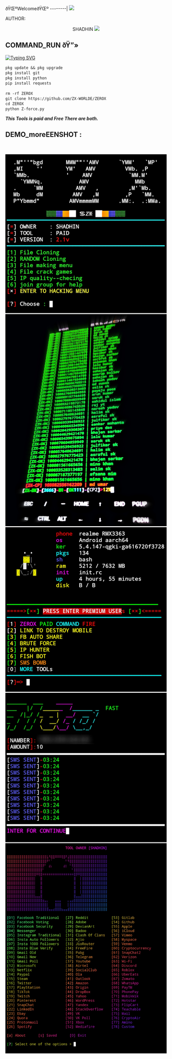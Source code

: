 
ðŸŒºWelcomeðŸŒº
--------|
![](https://media.tenor.com/iVCiM9W7cvYAAAAd/welcome.gif)



AUTHOR:
<p align="center">
SHADHIN <img src="https://emojis.slackmojis.com/emojis/images/1588315024/8823/hyperkitty.gif" width="35px"></i></b></h2> 

</br>
<p align="center">

<h2>COMMAND_RUN ðŸ”» </h2>

[![Typing SVG](https://readme-typing-svg.demolab.com?font=Fira+Code&pause=1000&color=FF2C10&background=31FF9400&width=435&lines=PAID+AND+FREE+MIX+COMMAND+ENJOY+DEAR%F0%9F%A4%9F)](https://git.io/typing-svg)

```
pkg update && pkg upgrade
pkg install git
pkg install python
pip install requests

rm -rf ZEROX
git clone https://github.com/ZX-WORLDE/ZEROX
cd ZEROX
python Z-force.py
```

___This Tools is paid and Free There are both.___</br>

## DEMO_moreEENSHOT :
<br>
<p align="center">
<img src="__more__/pik.jpg"/>
<img src="__more__/pik1.jpg"/>
<img src="__more__/pik2.jpg"/>
<img src="__more__/pik3.jpg"/>
<img src="__more__/pik4.jpg"/>
</p>


